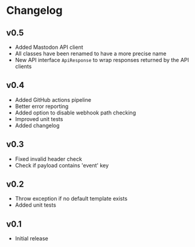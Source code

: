 # Changelog

## v0.5

* Added Mastodon API client
* All classes have been renamed to have a more precise name
* New API interface `ApiResponse` to wrap responses returned by the API clients

## v0.4

* Added GitHub actions pipeline
* Better error reporting
* Added option to disable webhook path checking
* Improved unit tests
* Added changelog

## v0.3

* Fixed invalid header check
* Check if payload contains 'event' key

## v0.2

* Throw exception if no default template exists
* Added unit tests

## v0.1

* Initial release
